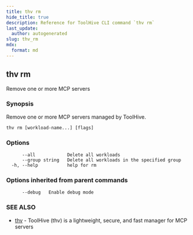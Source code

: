 ```yaml
---
title: thv rm
hide_title: true
description: Reference for ToolHive CLI command `thv rm`
last_update:
  author: autogenerated
slug: thv_rm
mdx:
  format: md
---
```


## thv rm

Remove one or more MCP servers

### Synopsis

Remove one or more MCP servers managed by ToolHive.

```
thv rm [workload-name...] [flags]
```

### Options

```
      --all            Delete all workloads
      --group string   Delete all workloads in the specified group
  -h, --help           help for rm
```

### Options inherited from parent commands

```
      --debug   Enable debug mode
```

### SEE ALSO

* [thv](thv.md)	 - ToolHive (thv) is a lightweight, secure, and fast manager for MCP servers

